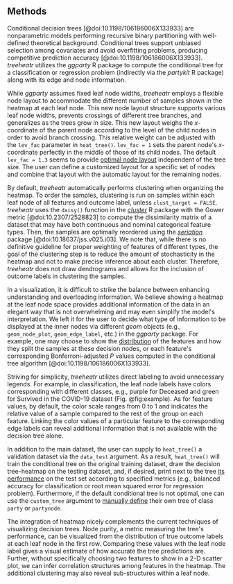 ## Methods

Conditional decision trees [@doi:10.1198/106186006X133933] are nonparametric models performing recursive binary partitioning with well-defined theoretical background.
Conditional trees support unbiased selection among covariates and avoid overfitting problems, producing competitive prediction accuracy [@doi:10.1198/106186006X133933].
*treeheatr* utilizes the *ggparty* R package to compute the conditional tree for a classification or regression problem (indirectly via the *partykit* R package) along with its edge and node information.

While *ggparty* assumes fixed leaf node widths, *treeheatr* employs a flexible node layout to accommodate the different number of samples shown in the heatmap at each leaf node.
This new node layout structure supports various leaf node widths, prevents crossings of different tree branches, and generalizes as the trees grow in size.
This new layout weighs the *x*-coordinate of the parent node according to the level of the child nodes in order to avoid branch crossing.
This relative weight can be adjusted with the `lev_fac` parameter in `heat_tree()`.
`lev_fac = 1` sets the parent node's *x*-coordinate perfectly in the middle of those of its child nodes.
The default `lev_fac = 1.3` seems to provide [optimal node layout](https://trang1618.github.io/treeheatr/articles/explore.html#smart-node-layout) independent of the tree size.
The user can define a customized layout for a specific set of nodes and combine that layout with the automatic layout for the remaining nodes.

By default, *treeheatr* automatically performs clustering when organizing the heatmap.
To order the samples, clustering is run on samples within each leaf node of all features and outcome label, unless `clust_target = FALSE`.
*treeheatr* uses the `daisy()` function in the [*cluster*](https://cran.r-project.org/package=cluster) R package with the Gower metric [@doi:10.2307/2528823] to compute the dissimilarity matrix of a dataset that may have both continuous and nominal categorical feature types.
Then, the samples are optimally reordered using the [*seriation*](https://cran.r-project.org/package=cluster/) package [@doi:10.18637/jss.v025.i03].
We note that, while there is no definitive guideline for proper weighting of features of different types, the goal of the clustering step is to reduce the amount of stochasticity in the heatmap and not to make precise inference about each cluster.
Therefore, *treeheatr* does not draw dendrograms and allows for the inclusion of outcome labels in clustering the samples.

In a visualization, it is difficult to strike the balance between enhancing understanding and overloading information.
We believe showing a heatmap at the leaf node space provides additional information of the data in an elegant way that is not overwhelming and may even simplify the model's interpretation. 
We left it for the user to decide what type of information to be displayed at the inner nodes via different *geom* objects (e.g., `geom_node_plot`, `geom_edge_label`, etc.) in the *ggparty* package.
For example, one may choose to show the [distribution](https://github.com/martin-borkovec/ggparty/wiki/1-Motivating-Example) of the features and how they split the samples at these decision nodes, or each feature's corresponding Bonferroni-adjusted *P* values computed in the conditional tree algorithm [@doi:10.1198/106186006X133933].

Striving for simplicity, *treeheatr* utilizes direct labeling to avoid unnecessary legends.
For example, in classification, the leaf node labels have colors corresponding with different classes, e.g., purple for Deceased and green for Survived in the COVID-19 dataset (Fig. @fig:example).
As for feature values, by default, the color scale ranges from 0 to 1 and indicates the relative value of a sample compared to the rest of the group on each feature.
Linking the color values of a particular feature to the corresponding edge labels can reveal additional information that is not available with the decision tree alone.

In addition to the main dataset, the user can supply to `heat_tree()` a validation dataset via the `data_test` argument.
As a result, `heat_tree()` will train the conditional tree on the original training dataset, draw the decision tree-heatmap on the testing dataset, and, if desired, print next to the tree [its performance](https://trang1618.github.io/treeheatr/articles/explore.html#apply-the-learned-tree-on-externalholdouttestvalidation-dataset) on the test set according to specified metrics (e.g., balanced accuracy for classification or root mean squared error for regression problem).
Furthermore, if the default conditional tree is not optimal, one can use the `custom_tree` argument to [manually define](https://trang1618.github.io/treeheatr/articles/explore.html#youre-the-warren-beatty-of-your-heat_tree) their own tree of class `party` or `partynode`.

The integration of heatmap nicely complements the current techniques of visualizing decision trees.
Node purity, a metric measuring the tree's performance, can be visualized from the distribution of true outcome labels at each leaf node in the first row.
Comparing these values with the leaf node label gives a visual estimate of how accurate the tree predictions are.
Further, without specifically choosing two features to show in a 2-D scatter plot, we can infer correlation structures among features in the heatmap.
The additional clustering may also reveal sub-structures within a leaf node.

